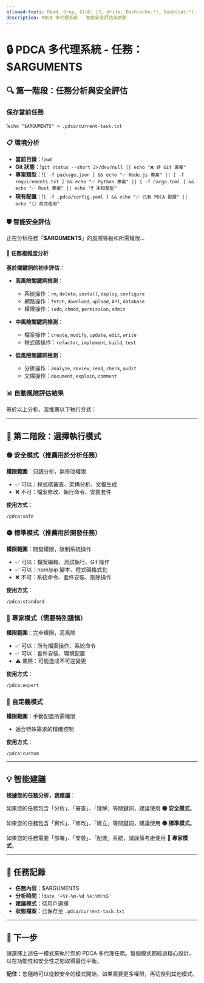 ```yaml
---
allowed-tools: Read, Grep, Glob, LS, Write, Bash(echo:*), Bash(cat:*), Bash(pwd:*), Bash(git status:*), Bash(ls:*), Bash(test:*)
description: PDCA 多代理系統 - 智能安全評估與啟動
---
```


# 🔒 PDCA 多代理系統 - 任務：$ARGUMENTS

## 🔍 第一階段：任務分析與安全評估

### 保存當前任務
!`echo "$ARGUMENTS" > .pdca/current-task.txt`

### 📋 環境分析
- **當前目錄**：!`pwd`
- **Git 狀態**：!`git status --short 2>/dev/null || echo "❌ 非 Git 專案"`
- **專案類型**：!`[ -f package.json ] && echo "✅ Node.js 專案" || [ -f requirements.txt ] && echo "✅ Python 專案" || [ -f Cargo.toml ] && echo "✅ Rust 專案" || echo "❓ 未知類型"`
- **現有配置**：!`[ -f .pdca/config.yaml ] && echo "✅ 已有 PDCA 配置" || echo "⚪ 首次使用"`

### 🛡️ 智能安全評估

正在分析任務「**$ARGUMENTS**」的風險等級和所需權限...

#### 🎯 任務複雜度分析

**基於關鍵詞的初步評估**：

- **高風險關鍵詞檢測**：
  - 系統操作：`rm`, `delete`, `install`, `deploy`, `configure`
  - 網路操作：`fetch`, `download`, `upload`, `API`, `database`
  - 權限操作：`sudo`, `chmod`, `permission`, `admin`

- **中風險關鍵詞檢測**：
  - 檔案操作：`create`, `modify`, `update`, `edit`, `write`
  - 程式碼操作：`refactor`, `implement`, `build`, `test`

- **低風險關鍵詞檢測**：
  - 分析操作：`analyze`, `review`, `read`, `check`, `audit`
  - 文檔操作：`document`, `explain`, `comment`

### 📊 自動風險評估結果

基於以上分析，我推薦以下執行方式：

---

## 🎨 第二階段：選擇執行模式

### 🟢 安全模式（推薦用於分析任務）
**權限範圍**：只讀分析，無修改權限
- ✅ 可以：程式碼審查、架構分析、文檔生成
- ❌ 不可：檔案修改、執行命令、安裝套件

**使用方式**：
```
/pdca:safe
```

### 🟡 標準模式（推薦用於開發任務）
**權限範圍**：開發權限，限制系統操作
- ✅ 可以：檔案編輯、測試執行、Git 操作
- ✅ 可以：npm/pip 腳本、程式碼格式化
- ❌ 不可：系統命令、套件安裝、刪除操作

**使用方式**：
```
/pdca:standard
```

### 🔴 專家模式（需要特別謹慎）
**權限範圍**：完全權限，高風險
- ✅ 可以：所有檔案操作、系統命令
- ✅ 可以：套件安裝、環境配置
- ⚠️  風險：可能造成不可逆變更

**使用方式**：
```
/pdca:expert
```

### 🔧 自定義模式
**權限範圍**：手動配置所需權限
- 適合特殊需求的精確控制

**使用方式**：
```
/pdca:custom
```

---

## 💡 智能建議

**根據您的任務分析，我建議**：

如果您的任務包含「分析」、「審查」、「理解」等關鍵詞，建議使用 **🟢 安全模式**。

如果您的任務包含「實作」、「修改」、「建立」等關鍵詞，建議使用 **🟡 標準模式**。

如果您的任務需要「部署」、「安裝」、「配置」系統，請謹慎考慮使用 **🔴 專家模式**。

---

## 📝 任務記錄

- **任務內容**：$ARGUMENTS
- **分析時間**：!`date '+%Y-%m-%d %H:%M:%S'`
- **建議模式**：待用戶選擇
- **狀態檔案**：已保存至 `.pdca/current-task.txt`

---

## 🚀 下一步

請選擇上述任一模式來執行您的 PDCA 多代理任務。每個模式都經過精心設計，以在功能性和安全性之間取得最佳平衡。

**記住**：您隨時可以從較安全的模式開始，如果需要更多權限，再切換到其他模式。